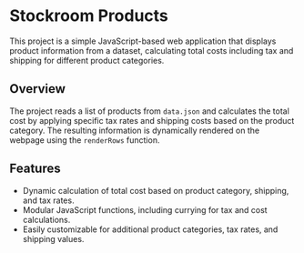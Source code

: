 # Stockroom Products

This project is a simple JavaScript-based web application that displays product information from a dataset, calculating total costs including tax and shipping for different product categories.

## Overview

The project reads a list of products from `data.json` and calculates the total cost by applying specific tax rates and shipping costs based on the product category. The resulting information is dynamically rendered on the webpage using the `renderRows` function.

## Features

- Dynamic calculation of total cost based on product category, shipping, and tax rates.
- Modular JavaScript functions, including currying for tax and cost calculations.
- Easily customizable for additional product categories, tax rates, and shipping values.

